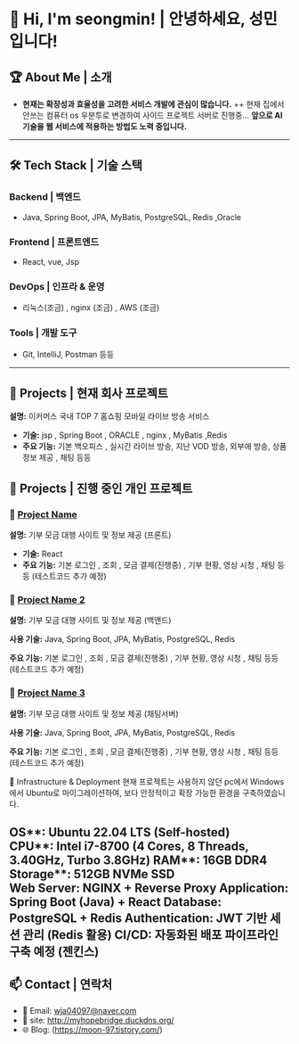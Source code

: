 # 👋 Hi, I'm seongmin! | 안녕하세요, 성민 입니다!

## 🏆 About Me | 소개
- 
  **현재는 확장성과 효율성을 고려한 서비스 개발에 관심이 많습니다.**
  ++ 현재 집에서 안쓰는 컴퓨터 os 우분투로 변경하여 사이드 프로젝트 서버로 진행중...
  **앞으로 AI 기술을 웹 서비스에 적용하는 방법도 노력 중입니다.**  

---

## 🛠 Tech Stack | 기술 스택  
### **Backend | 백엔드**  
- Java, Spring Boot, JPA, MyBatis, PostgreSQL, Redis  ,Oracle 
### **Frontend | 프론트엔드**  
- React, vue, Jsp
### **DevOps | 인프라 & 운영**  
- 리눅스(조금) , nginx (조금) , AWS (조금)
### **Tools | 개발 도구**  
- Git, IntelliJ, Postman  등등

---

## 🚀 Projects | 현재 회사 프로젝트
 **설명:** 이커머스 국내 TOP 7 홈쇼핑 모바일 라이브 방송 서비스
 
- **기술:** jsp , Spring Boot , ORACLE , nginx , MyBatis ,Redis
- 
  **주요 기능:** 기본 백오피스 , 실시간 라이브 방송, 지난 VOD 방송, 외부에 방송, 상품 정보 제공 , 채팅 등등 



## 🚀 Projects | 진행 중인 개인 프로젝트  
### 🔹 [Project Name](https://github.com/moonseongmin97/Donation-Project-React-Front-)   
  **설명:** 기부 모금 대행 사이트 및 정보 제공 (프론트)
  
- **기술:** React
- 
  **주요 기능:** 기본 로그인 , 조회 , 모금 결제(진행중) , 기부 현황,  영상 시청 , 채팅 등등 (테스트코드 추가 예정)

### 🔹 [Project Name 2](https://github.com/moonseongmin97/Donation-Project-Spring-Backend--)  
  **설명:** 기부 모금 대행 사이트 및 정보 제공 (백앤드)
  
  **사용 기술:** Java, Spring Boot, JPA, MyBatis, PostgreSQL, Redis 
  
  **주요 기능:** 기본 로그인 , 조회 , 모금 결제(진행중) , 기부 현황,  영상 시청 , 채팅 등등  (테스트코드 추가 예정)

### 🔹 [Project Name 3](https://github.com/moonseongmin97/Donation-Project-Spring-chatServer)
  **설명:** 기부 모금 대행 사이트 및 정보 제공 (채팅서버)
  
  **사용 기술:** Java, Spring Boot, JPA, MyBatis, PostgreSQL, Redis 
  
  **주요 기능:** 기본 로그인 , 조회 , 모금 결제(진행중) , 기부 현황, 영상 시청 , 채팅 등등 (테스트코드 추가 예정)


  🚀 Infrastructure & Deployment
현재 프로젝트는 사용하지 않던 pc에서 Windows에서 Ubuntu로 마이그레이션하여, 보다 안정적이고 확장 가능한 환경을 구축하였습니다.

OS**: Ubuntu 22.04 LTS (Self-hosted)  
CPU**: Intel i7-8700  (4 Cores, 8 Threads, 3.40GHz, Turbo 3.8GHz)
RAM**: 16GB DDR4  
Storage**: 512GB NVMe SSD  
Web Server: NGINX + Reverse Proxy
Application: Spring Boot (Java) + React
Database: PostgreSQL + Redis
Authentication: JWT 기반 세션 관리 (Redis 활용)
CI/CD: 자동화된 배포 파이프라인 구축 예정 (젠킨스)
---




## 📫 Contact | 연락처  
- 📩 Email: wja04097@naver.com
- 💼 site: http://myhopebridge.duckdns.org/
- 🌐 Blog: (https://moon-97.tistory.com/)

